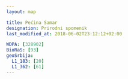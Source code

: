 ```yaml
---
layout: map

title: Pećina Samar
designation: Prirodni spomenik
last_modified_at: 2018-06-02T23:12:12+02:00

WDPA: [328902]
BioRaS: [93]
geoSrbija:
  L1_183: [20]
  L1_362: [61]
---
```

